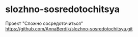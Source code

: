 # slozhno-sosredotochitsya
Проект "Сложно сосредоточиться"
https://github.com/AnnaBerdik/slozhno-sosredotochitsya.git
